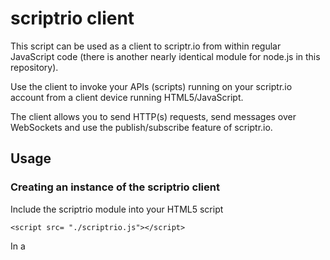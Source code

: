 # scriptrio client

This script can be used as a client to scriptr.io from within regular JavaScript code (there is another nearly identical module for node.js
in this repository).
 
Use the client to invoke your APIs (scripts) running on your scriptr.io account from a client device running HTML5/JavaScript. 

The client allows you to send HTTP(s) requests, send messages over WebSockets and use the publish/subscribe feature of scriptr.io.  

## Usage

### Creating an instance of the scriptrio client

Include the scriptrio module into your HTML5 script
```
<script src= "./scriptrio.js"></script>
```
In a <script> section or in another JavaScript script, create an instance of the Scriptr class, passing your scriptr; authentication token
```
var scriptr = new Scriptr({token:"YOUR_AUTH_TOKEN_HERE"});
```

### Execute your APIs on scriptr.io using HTTP(s) requests

Create some callback functions: one for successful cases and the other for failures (you can also just refer to existing functions):
```
function onSuccess(response) {
	console.log("Success -- " + JSON.stringify(response));
}

function onFailure(response) {
	console.log("Failure -- " + JSON.stringify(response));
} 
```

#### Send a GET request

Prepare your parameters
```
var dto1 = {
	api: "someScript", // the name of one of your scripts on your scriptr.io account
	params: { // the parameters to send to your script, as part of the query string
		p1: "abc",
		p2: 123
	},
	onSuccess: onSuccess, // a reference to the callback to be used for successful cases
	onFailure: onFailure // a reference to the callback to handle failure
};
```

send the request by invoking the "request()" method of the scriptrio client and passing the parameters
```
scriptr.request(dto1);
```

#### Post key/value pairs 

Very similar to GET, except that you need to specify the method (POST)

Prepare your parameters, notice the "method" property set to "POST"
```
var dto2 = {
	api: "someScript",
	params: { // the parameters to send to your script, as part of the body (p1=abc&p2=123)
		p1: "abc",
		p2: 123
	},
	method: "POST",
	onSuccess: onSuccess,
	onFailure: onFailure	
};
```
send the request by invoking the "request()" method of the scriptrio client and passing the parameters
scriptr.request(dto2);

#### Post form data as is
You can also directly pass the HTML5 form node to the request method as in the below example:
```
<form id = "form">
	<input type="text" value="123" name="a"/>
	<input type="text" value="456" name="b"/>
</form>
...
var form = document.getElementById("form");
var dto = {

	api: "testNode",
	method: "post",
	params: form,
	onSuccess: function(response){
		alert("succcess");
	},
	onFailure: function(error){
		alert("failure");
	}
}

scriptr.request(dto);
```
#### Send JSON data

Very similar to POST, except that you need to specify that you are sending a JSON object

Prepare your parameters, notice the "asJson" property set to true
```
var dto3 = {
	api: "someScript",
	params: { // the JSON object that is sent along the request body
		p: {
			p1: "abc",
			p2: 123
		}
	},
	method: "POST",
	asJson: true,
	onSuccess: onSuccess,
	onFailure: onFailure	
};
```

send the request by invoking the "request()" method of the scriptrio client and passing the parameters
```
scriptr.request(dto3);
```

#### Upload a file

To upload a single file, you can use the upload() method of the client.
Retrieve a File object (from an HTML form for example) and prepare your parameters as follows

```
<form id = "form">
	<input type="file" onchange="upload(event)"/>
</form>

...
function upload(event) {

	var files = event.target.files;
	var dto = {

		api: "testNode",
		method: "post",
		fileName: files[0].name,
		file: files[0],				
		onSuccess: function(response){
			alert("succcess");
		},
		onFailure: function(error){
			alert("failure");
		}
	}		
	
	scriptr.upload(dto);
}
```

Upload the file by invoking the "upload()" method of the scriptr.io client, passing it the parameters
```
scriptr.upload(dto);
```
*Notes 

-You can upload multiple files using the key/value pairs approach described earlier.
Just add the fileName/file pairs to the params property of the dto before passing it to the request() method.

-You cannot upload files by passing the HTML form element. 

### Execute your APIs on scriptr.io by sending messages over WebSockets

Similarly to communicating over HTTP, you need to specify callback functions: one for successful cases and the other for failures (you can also just refer to existing functions):
```
function onSuccess(response) {
	console.log("Success -- " + JSON.stringify(response));
}

function onFailure(response) {
	console.log("Failure -- " + JSON.stringify(response));
} 
```

Prepare you parameters
```
var wsDto = {
	method: "someScript", // the API (script) to execute on your scriptr.io account
	params: {"msg": "hello world"}, // the message to send. Should be {msg:some_stringified_object_or_string}
	onSuccess: onSuccess, // success callback
	onFailure: onFailure // failure callback
};
```

Invoke the "send()" method of the scriptr.io client
```  
scriptr.send(wsDto);
```

### Subscribe and publish to scriptr.io channels defined in your account

*Note: make sure you have created the corresponding channels first on your scriptr.io account.
Channels can be created from the scriptr.io IDE, from your scriptr.io scripts or remotely from the client*
  
First, specify a callback function (or just refer to an existing one)
```
function pubsubCallback(message) {
	console.log("PubSub -- " +  JSON.stringify(message));
}
```

Subscribe to a channel using the "subscribe()" method of the scriptr.io client, passing the channel name and 
the reference to the callback function
```
scriptr.subscribe("channel1", pubsubCallback);
```

Publish to channels using the "publisj()" method of the scriptr.io client, passing the channel name and 
the reference to the callback function
```
scriptr.publish("channel2", {"msg": "howdy"});
```

## Dependencies
The client relies on the [PubSubClient library](https://github.com/scriptrdotio/libraries/tree/master/clients/publish_subscribe) 
to handle publish/subscribe requests to scriptr.io. You need to deploy this library in the same folder as the current one. 

